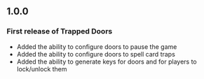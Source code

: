 ## 1.0.0
### First release of Trapped Doors
- Added the ability to configure doors to pause the game
- Added the ability to configure doors to spell card traps
- Added the ability to generate keys for doors and for players to lock/unlock them